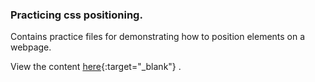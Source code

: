 ### Practicing css positioning.

Contains practice files for demonstrating how to position elements on a webpage.

View the content [here](https://jideigwebuike.github.io/css_positioning_practice/){:target="_blank"}
.
